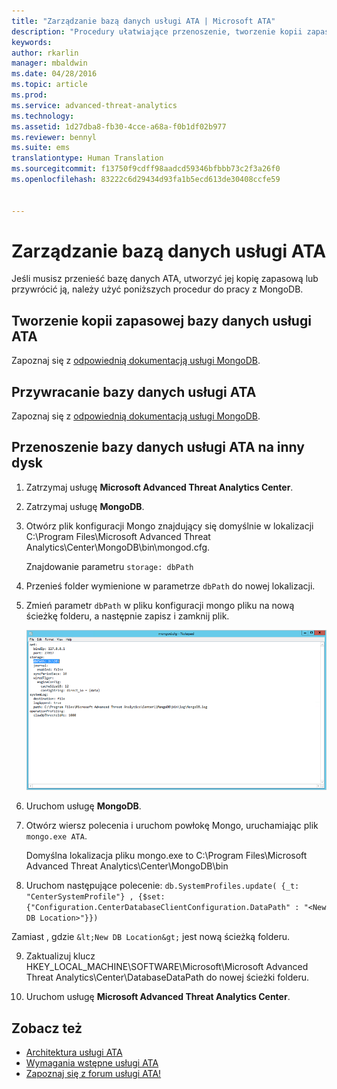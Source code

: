 ```yaml
---
title: "Zarządzanie bazą danych usługi ATA | Microsoft ATA"
description: "Procedury ułatwiające przenoszenie, tworzenie kopii zapasowej lub przywracanie bazy danych usługi ATA."
keywords: 
author: rkarlin
manager: mbaldwin
ms.date: 04/28/2016
ms.topic: article
ms.prod: 
ms.service: advanced-threat-analytics
ms.technology: 
ms.assetid: 1d27dba8-fb30-4cce-a68a-f0b1df02b977
ms.reviewer: bennyl
ms.suite: ems
translationtype: Human Translation
ms.sourcegitcommit: f13750f9cdff98aadcd59346bfbbb73c2f3a26f0
ms.openlocfilehash: 83222c6d29434d93fa1b5ecd613de30408ccfe59


---
```


# Zarządzanie bazą danych usługi ATA
Jeśli musisz przenieść bazę danych ATA, utworzyć jej kopię zapasową lub przywrócić ją, należy użyć poniższych procedur do pracy z MongoDB.

## Tworzenie kopii zapasowej bazy danych usługi ATA
Zapoznaj się z [odpowiednią dokumentacją usługi MongoDB](http://docs.mongodb.org/manual/administration/backup/).

## Przywracanie bazy danych usługi ATA
Zapoznaj się z [odpowiednią dokumentacją usługi MongoDB](http://docs.mongodb.org/manual/administration/backup/).

## Przenoszenie bazy danych usługi ATA na inny dysk

1.  Zatrzymaj usługę **Microsoft Advanced Threat Analytics Center**.

2.  Zatrzymaj usługę **MongoDB**.

3.  Otwórz plik konfiguracji Mongo znajdujący się domyślnie w lokalizacji C:\Program Files\Microsoft Advanced Threat Analytics\Center\MongoDB\bin\mongod.cfg.

    Znajdowanie parametru `storage: dbPath`

4.  Przenieś folder wymienione w parametrze `dbPath` do nowej lokalizacji.

5.  Zmień parametr `dbPath` w pliku konfiguracji mongo pliku na nową ścieżkę folderu, a następnie zapisz i zamknij plik.

    ![Modyfikowanie obrazu konfiguracji usługi MongoDB](media/ATA-mongoDB-moveDB.png)

6.  Uruchom usługę **MongoDB**.

7.  Otwórz wiersz polecenia i uruchom powłokę Mongo, uruchamiając plik `mongo.exe ATA`.

    Domyślna lokalizacja pliku mongo.exe to C:\Program Files\Microsoft Advanced Threat Analytics\Center\MongoDB\bin

8.  Uruchom następujące polecenie: `db.SystemProfiles.update( {_t: "CenterSystemProfile"} , {$set:{"Configuration.CenterDatabaseClientConfiguration.DataPath" : "<New DB Location>"}})`

   Zamiast <New DB Location>, gdzie `&lt;New DB Location&gt;` jest nową ścieżką folderu.

9.  Zaktualizuj klucz HKEY_LOCAL_MACHINE\SOFTWARE\Microsoft\Microsoft Advanced Threat Analytics\Center\DatabaseDataPath do nowej ścieżki folderu.

9. Uruchom usługę **Microsoft Advanced Threat Analytics Center**.

## Zobacz też
- [Architektura usługi ATA](/advanced-threat-analytics/plan-design/ata-architecture)
- [Wymagania wstępne usługi ATA](/advanced-threat-analytics/plan-design/ata-prerequisites)
- [Zapoznaj się z forum usługi ATA!](https://social.technet.microsoft.com/Forums/security/home?forum=mata)




<!--HONumber=Jul16_HO4-->


